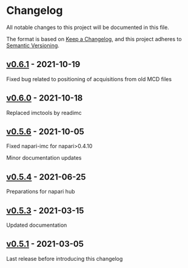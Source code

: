# Changelog

All notable changes to this project will be documented in this file.

The format is based on [Keep a Changelog](https://keepachangelog.com/en/1.0.0/),
and this project adheres to [Semantic Versioning](https://semver.org/spec/v2.0.0.html).

## [v0.6.1] - 2021-10-19

Fixed bug related to positioning of acquisitions from old MCD files

## [v0.6.0] - 2021-10-18

Replaced imctools by readimc

## [v0.5.6] - 2021-10-05

Fixed napari-imc for napari>0.4.10

Minor documentation updates

## [v0.5.4] - 2021-06-25

Preparations for napari hub

## [v0.5.3] - 2021-03-15

Updated documentation

## [v0.5.1] - 2021-03-05

Last release before introducing this changelog


[v0.6.1]: https://github.com/BodenmillerGroup/napari-imc/compare/v0.6.0...v0.6.1
[v0.6.0]: https://github.com/BodenmillerGroup/napari-imc/compare/v0.5.6...v0.6.0
[v0.5.6]: https://github.com/BodenmillerGroup/napari-imc/compare/v0.5.4...v0.5.6
[v0.5.4]: https://github.com/BodenmillerGroup/napari-imc/compare/v0.5.3...v0.5.4
[v0.5.3]: https://github.com/BodenmillerGroup/napari-imc/compare/v0.5.1...v0.5.3
[v0.5.1]: https://github.com/BodenmillerGroup/napari-imc/releases/tag/v0.5.1
